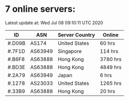 # 7 online servers:

Latest update at: Wed Jul 08 09:10:11 UTC 2020

| ID | ASN | Server Country | Online |
| -- | --- | -------------- | ------ |
| #.D09B | AS174 | United States | 60 hrs |
| #.7F1D | AS63949 | Singapore | 114 hrs |
| #.B6F8 | AS63888 | Hong Kong | 3780 hrs |
| #.BD3E | AS63888 | Hong Kong | 4849 hrs |
| #.2A79 | AS63949 | Japan | 6 hrs |
| #.1278 | AS23033 | United States | 1265 hrs |
| #.33B9 | AS63888 | Hong Kong | 20 hrs |


